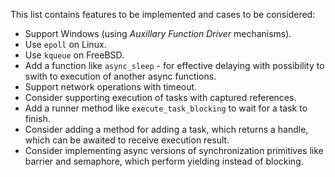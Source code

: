 This list contains features to be implemented and cases to be considered:

* Support Windows (using *Auxillary Function Driver* mechanisms).
* Use `epoll` on Linux.
* Use `kqueue` on FreeBSD.
* Add a function like `async_sleep` - for effective delaying with possibility to swith to execution of another async functions.
* Support network operations with timeout.
* Consider supporting execution of tasks with captured references.
* Add a runner method like `execute_task_blocking` to wait for a task to finish.
* Consider adding a method for adding a task, which returns a handle, which can be awaited to receive execution result.
* Consider implementing async versions of synchronization primitives like barrier and semaphore, which perform yielding instead of blocking.
